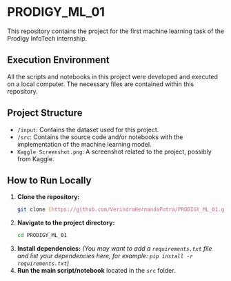 # PRODIGY_ML_01

This repository contains the project for the first machine learning task of the Prodigy InfoTech internship.

## Execution Environment

All the scripts and notebooks in this project were developed and executed on a local computer. The necessary files are contained within this repository.

## Project Structure

-   `/input`: Contains the dataset used for this project.
-   `/src`: Contains the source code and/or notebooks with the implementation of the machine learning model.
-   `Kaggle Screenshot.png`: A screenshot related to the project, possibly from Kaggle.

## How to Run Locally

1.  **Clone the repository:**
    ```sh
    git clone [https://github.com/VerindraHernandaPutra/PRODIGY_ML_01.git](https://github.com/VerindraHernandaPutra/PRODIGY_ML_01.git)
    ```
2.  **Navigate to the project directory:**
    ```sh
    cd PRODIGY_ML_01
    ```
3.  **Install dependencies:**
    *(You may want to add a `requirements.txt` file and list your dependencies here, for example: `pip install -r requirements.txt`)*
4.  **Run the main script/notebook** located in the `src` folder.
